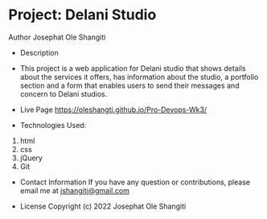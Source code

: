 # Project: Delani Studio

Author
Josephat Ole Shangiti

- Description
- This project is a web application for Delani studio that shows details about the services it offers, has information about the studio, a portfolio section and a form that enables users to send their messages and concern to Delani studios.

- Live Page <https://oleshangti.github.io/Pro-Devops-Wk3/>

- Technologies Used:

1. html
2. css
3. jQuery
4. Git

- Contact Information
If you have any question or contributions, please email me at jshangiti@gmail.com

- License Copyright (c) 2022 Josephat Ole Shangiti
